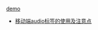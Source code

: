 [demo](./bgm.html)

- [移动端audio标签的使用及注意点][3bfae09a]

  [3bfae09a]: http://blog.csdn.net/dongguan_123/article/details/78199534 "csdn"
